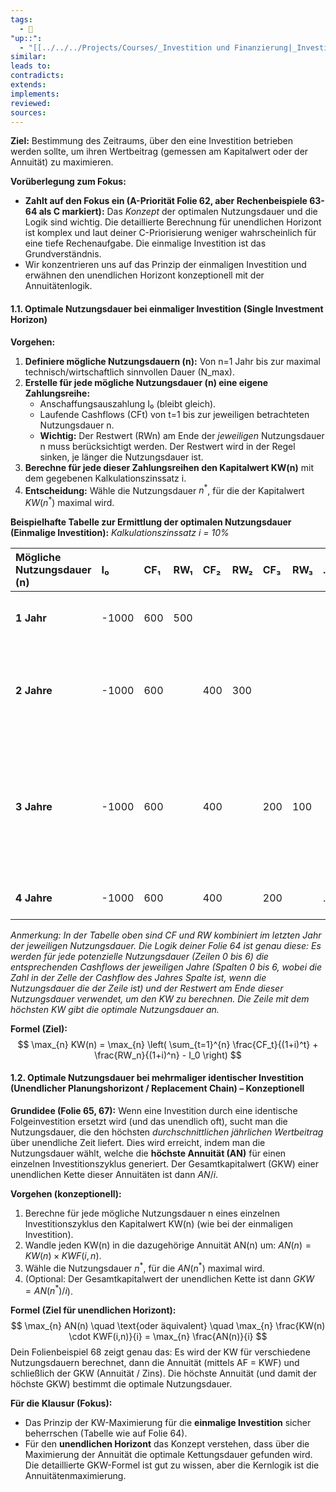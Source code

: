 ```yaml
---
tags:
  - 🌱
"up::":
  - "[[../../../Projects/Courses/_Investition und Finanzierung|_Investition und Finanzierung]]"
similar:
leads to:
contradicts:
extends:
implements:
reviewed:
sources:
---
```

**Ziel:** Bestimmung des Zeitraums, über den eine Investition betrieben werden sollte, um ihren Wertbeitrag (gemessen am Kapitalwert oder der Annuität) zu maximieren.

**Vorüberlegung zum Fokus:**
*   **Zahlt auf den Fokus ein (A-Priorität Folie 62, aber Rechenbeispiele 63-64 als C markiert):** Das *Konzept* der optimalen Nutzungsdauer und die Logik sind wichtig. Die detaillierte Berechnung für unendlichen Horizont ist komplex und laut deiner C-Priorisierung weniger wahrscheinlich für eine tiefe Rechenaufgabe. Die einmalige Investition ist das Grundverständnis.
*   Wir konzentrieren uns auf das Prinzip der einmaligen Investition und erwähnen den unendlichen Horizont konzeptionell mit der Annuitätenlogik.

#### **1.1. Optimale Nutzungsdauer bei einmaliger Investition (Single Investment Horizon)**

**Vorgehen:**

1.  **Definiere mögliche Nutzungsdauern (n):** Von n=1 Jahr bis zur maximal technisch/wirtschaftlich sinnvollen Dauer (N_max).
2.  **Erstelle für jede mögliche Nutzungsdauer (n) eine eigene Zahlungsreihe:**
    *   Anschaffungsauszahlung I₀ (bleibt gleich).
    *   Laufende Cashflows (CFt) von t=1 bis zur jeweiligen betrachteten Nutzungsdauer n.
    *   **Wichtig:** Der Restwert (RWn) am Ende der *jeweiligen* Nutzungsdauer n muss berücksichtigt werden. Der Restwert wird in der Regel sinken, je länger die Nutzungsdauer ist.
3.  **Berechne für jede dieser Zahlungsreihen den Kapitalwert KW(n)** mit dem gegebenen Kalkulationszinssatz i.
4.  **Entscheidung:** Wähle die Nutzungsdauer $n^*$, für die der Kapitalwert $KW(n^*)$ maximal wird.

**Beispielhafte Tabelle zur Ermittlung der optimalen Nutzungsdauer (Einmalige Investition):**
*Kalkulationszinssatz i = 10%*

| Mögliche Nutzungsdauer (n) | I₀    | CF₁ | RW₁ | CF₂ | RW₂ | CF₃ | RW₃ | ... | **KW(n)** bei i=10% |
| :------------------------- | :---- | :-- | :-- | :-- | :-- | :-- | :-- | :-- | :------------------ |
| **1 Jahr**                 | -1000 | 600 | 500 |     |     |     |     |     | $KW(1) = \frac{600+500}{1,10} - 1000 = 0$ |
| **2 Jahre**                | -1000 | 600 |     | 400 | 300 |     |     |     | $KW(2) = \frac{600}{1,10} + \frac{400+300}{(1,10)^2} - 1000 = \approx +24,79$ |
| **3 Jahre**                | -1000 | 600 |     | 400 |     | 200 | 100 |     | $KW(3) = \frac{600}{1,10} + \frac{400}{(1,10)^2} + \frac{200+100}{(1,10)^3} - 1000 = \approx +103,83$ **(Optimum in diesem Bsp.)** |
| **4 Jahre**                | -1000 | 600 |     | 400 |     | 200 |     | ... | $KW(4) = ... \text{ (könnte wieder sinken)}$ |

*Anmerkung: In der Tabelle oben sind CF und RW kombiniert im letzten Jahr der jeweiligen Nutzungsdauer.*
*Die Logik deiner Folie 64 ist genau diese: Es werden für jede potenzielle Nutzungsdauer (Zeilen 0 bis 6) die entsprechenden Cashflows der jeweiligen Jahre (Spalten 0 bis 6, wobei die Zahl in der Zelle der Cashflow des Jahres *Spalte* ist, wenn die Nutzungsdauer die der *Zeile* ist) und der Restwert am Ende dieser Nutzungsdauer verwendet, um den KW zu berechnen. Die Zeile mit dem höchsten KW gibt die optimale Nutzungsdauer an.*

**Formel (Ziel):**
$$ \max_{n} KW(n) = \max_{n} \left( \sum_{t=1}^{n} \frac{CF_t}{(1+i)^t} + \frac{RW_n}{(1+i)^n} - I_0 \right) $$

#### **1.2. Optimale Nutzungsdauer bei mehrmaliger identischer Investition (Unendlicher Planungshorizont / Replacement Chain) – Konzeptionell**

**Grundidee (Folie 65, 67):** Wenn eine Investition durch eine identische Folgeinvestition ersetzt wird (und das unendlich oft), sucht man die Nutzungsdauer, die den höchsten *durchschnittlichen jährlichen Wertbeitrag* über unendliche Zeit liefert. Dies wird erreicht, indem man die Nutzungsdauer wählt, welche die **höchste Annuität (AN)** für einen einzelnen Investitionszyklus generiert. Der Gesamtkapitalwert (GKW) einer unendlichen Kette dieser Annuitäten ist dann $AN/i$.

**Vorgehen (konzeptionell):**

1.  Berechne für jede mögliche Nutzungsdauer n eines einzelnen Investitionszyklus den Kapitalwert KW(n) (wie bei der einmaligen Investition).
2.  Wandle jeden KW(n) in die dazugehörige Annuität AN(n) um: $AN(n) = KW(n) \times KWF(i,n)$.
3.  Wähle die Nutzungsdauer $n^*$, für die $AN(n^*)$ maximal wird.
4.  (Optional: Der Gesamtkapitalwert der unendlichen Kette ist dann $GKW = AN(n^*) / i$).

**Formel (Ziel für unendlichen Horizont):**
$$ \max_{n} AN(n) \quad \text{oder äquivalent} \quad \max_{n} \frac{KW(n) \cdot KWF(i,n)}{i} = \max_{n} \frac{AN(n)}{i} $$
Dein Folienbeispiel 68 zeigt genau das: Es wird der KW für verschiedene Nutzungsdauern berechnet, dann die Annuität (mittels AF = KWF) und schließlich der GKW (Annuität / Zins). Die höchste Annuität (und damit der höchste GKW) bestimmt die optimale Nutzungsdauer.

**Für die Klausur (Fokus):**
*   Das Prinzip der KW-Maximierung für die **einmalige Investition** sicher beherrschen (Tabelle wie auf Folie 64).
*   Für den **unendlichen Horizont** das Konzept verstehen, dass über die Maximierung der Annuität die optimale Kettungsdauer gefunden wird. Die detaillierte GKW-Formel ist gut zu wissen, aber die Kernlogik ist die Annuitätenmaximierung.
